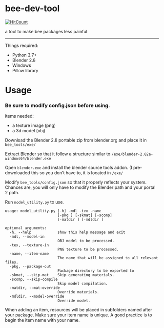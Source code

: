 # bee-dev-tool
[![HitCount](http://hits.dwyl.com/koerismo/QOL-BEE.svg)](http://hits.dwyl.com/koerismo/QOL-BEE)

a tool to make bee packages less painful

***

Things required:
- Python 3.7+
- Blender 2.8
- Windows
- Pillow library

# Usage
### Be sure to modify config.json before using.
items needed:
- a texture image (png)
- a 3d model (obj)

Download the Blender 2.8 portable zip from blender.org and place it in `bee_tools/exe/`

Extract Blender so that it follow a structure similar to `/exe/blender-2.82a-windows64/blender.exe`

Open `blender.exe` and install the blender source tools addon. (I pre-downloaded this so you don't have to, it is located in `/exe/`

Modify `bee_tools/config.json` so that it properly reflects your system. Chances are, you will only have to modify the Blender path and your portal 2 path.

Run `model_utility.py` to use.

```
usage: model_utility.py [-h] -mdl -tex -name
                        [-pkg ] [-skmat] [-scomp]
                        [-matdir ] [-mdldir ]

optional arguments:
  -h, --help            show this help message and exit
  -mdl, --model-in 
                        OBJ model to be processed.
  -tex, --texture-in 
                        PNG texture to be processed.
  -name, --item-name 
                        The name that will be assigned to all relevant files.
  -pkg, --package-out 
                        Package directory to be exported to
  -skmat, --skip-mat    Skip generating materials.
  -scomp, --skip-compile
                        Skip model compilation.
  -matdir, --mat-override
                        Override materials.
  -mdldir, --model-override
                        Override model.
```

When adding an item, resources will be placed in subfolders named after your package. Make sure your item name is unique. A good practice is to begin the item name with your name.
